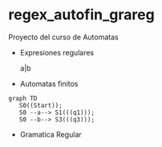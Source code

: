 # regex_autofin_grareg

Proyecto del curso de Automatas

- Expresiones regulares

  a|b

- Automatas finitos

```mermaid
graph TD
   S0((Start));
   S0 --a--> S1(((q1)));
   S0 --b--> S3(((q3)));
```

- Gramatica Regular

